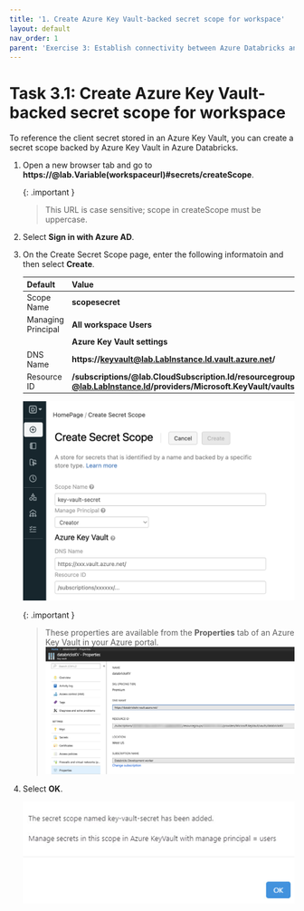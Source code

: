 ```yaml
---
title: '1. Create Azure Key Vault-backed secret scope for workspace'
layout: default
nav_order: 1
parent: 'Exercise 3: Establish connectivity between Azure Databricks and Azure Data Lake Storage (ADLS) Gen 2'
---
```


# Task 3.1: Create Azure Key Vault-backed secret scope for workspace

To reference the client secret stored in an Azure Key Vault, you can create a secret scope backed by Azure Key Vault in Azure Databricks.

1. Open a new browser tab and go to **https://@lab.Variable(workspaceurl)#secrets/createScope**.

    {: .important }
    > This URL is case sensitive; scope in createScope must be uppercase.

1. Select **Sign in with Azure AD**.    

1. On the Create Secret Scope page, enter the following informatoin and then select **Create**.

    | Default | Value |
    |:---------|:---------|
    | Scope Name   | **scopesecret**   |
    | Managing Principal   | **All workspace Users**   |
    |      | **Azure Key Vault settings**   |
    | DNS Name   | **https://keyvault@lab.LabInstance.Id.vault.azure.net/**   |
    | Resource ID   | **/subscriptions/@lab.CloudSubscription.Id/resourcegroups/fabric-dpoc-@lab.LabInstance.Id/providers/Microsoft.KeyVault/vaults/keyvault@lab.LabInstance.Id**   |

    ![azure-kv-scope.png](../media/instructions254096/azure-kv-scope.png)

    {: .important }
    > These properties are available from the **Properties** tab of an Azure Key Vault in your Azure portal.
    > ![azure-kv.png](../media/instructions254096/azure-kv.png)

1. Select **OK**.

    ![secretConfirmed.jpg](../media/instructions254096/secretConfirmed.jpg)
